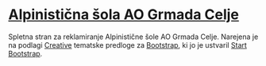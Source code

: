# [Alpinistična šola AO Grmada Celje](https://startbootstrap.com/template-overviews/creative/)

Spletna stran za reklamiranje Alpinistične šole AO Grmada Celje. Narejena je na podlagi [Creative](http://startbootstrap.com/template-overviews/creative/) tematske predloge za [Bootstrap](http://getbootstrap.com/), ki jo je ustvaril [Start Bootstrap](http://startbootstrap.com/).
